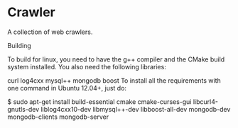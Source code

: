 # Crawler
A collection of web crawlers.

Building

To build for linux, you need to have the g++ compiler and the CMake build system installed. You also need the following libraries:

curl
log4cxx
mysql++
mongodb
boost
To install all the requirements with one command in Ubuntu 12.04+, just do:

$ sudo apt-get install build-essential cmake cmake-curses-gui libcurl4-gnutls-dev liblog4cxx10-dev libmysql++-dev libboost-all-dev mongodb-dev mongodb-clients mongodb-server
